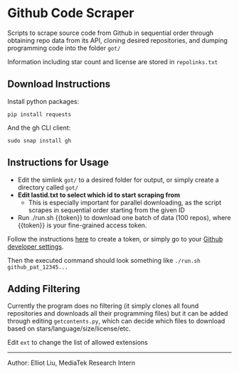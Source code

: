 # Github Code Scraper

Scripts to scrape source code from Github in sequential order through obtaining repo data from its API, cloning desired repositories, and dumping programming code into the folder ```got/```

Information including star count and license are stored in ```repolinks.txt```

## Download Instructions

Install python packages:

```
pip install requests
```

And the gh CLI client:

```
sudo snap install gh
```

## Instructions for Usage

+ Edit the simlink ```got/``` to a desired folder for output, or simply create a directory called ```got/```
+ **Edit lastid.txt to select which id to start scraping from**
  + This is especially important for parallel downloading, as the script scrapes in sequential order starting from the given ID
+ Run ./run.sh {{token}} to download one batch of data (100 repos), where {{token}} is your fine-grained access token.

Follow the instructions [here](https://github.blog/2022-10-18-introducing-fine-grained-personal-access-tokens-for-github/#:~:text=Fine%2Dgrained%20PATs%20are%20available,in%20your%20account's%20Developer%20Settings.) to create a token, or simply go to your [Github developer settings](https://github.com/settings/tokens?type=beta). 

Then the executed command should look something like 
```./run.sh github_pat_12345...```

## Adding Filtering

Currently the program does no filtering (it simply clones all found repositories and downloads all their programming files) but it can be added through editing ```getcontents.py```, which can decide which files to download based on stars/language/size/license/etc. 

Edit ```ext``` to change the list of allowed extensions

---

Author: Elliot Liu, MediaTek Research Intern
